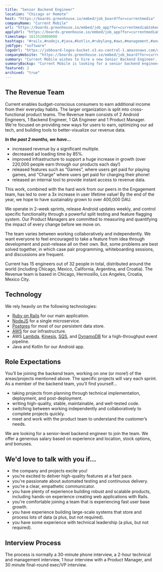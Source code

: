 ```yaml
---
title: "Senior Backend Engineer"
location: "Chicago or Remote"
host: "https://boards.greenhouse.io/embed/job_board?for=currentmedia"
companyName: "Current Mobile"
url: "https://boards.greenhouse.io/embed/job_app?for=currentmedia&token=4385756002"
applyUrl: "https://boards.greenhouse.io/embed/job_app?for=currentmedia&token=4385756002#app"
timestamp: 1613520000000
hashtags: "#rails,#nodejs,#java,#kotlin,#rubylang,#aws,#management,#android,#operations,#postgresql"
jobType: "software"
logoUrl: "https://jobboard-logos-bucket.s3.eu-central-1.amazonaws.com/current-mobile"
companyWebsite: "https://boards.greenhouse.io/embed/job_board?for=currentmedia"
summary: "Current Mobile wishes to hire a new Senior Backend Engineer. If you have plenty of experience building robust and scalable products, including hands-on experience creating web applications with Rails, consider applying."
summaryBackup: "Current Mobile is looking for a senior backend engineer that has experience in: #rails, #management, #android."
featured: 2
archived: "true"
---
```


## The Revenue Team

Current enables budget-conscious consumers to earn additional income from their everyday habits. The larger organization is split into cross-functional product teams. The Revenue team consists of 2 Android Engineers, 1 Backend Engineer, 1 QA Engineer and 1 Product Manager. We're focused on providing new ways for users to earn, optimizing our ad tech, and building tools to better-visualize our revenue data.

**_In the past 2 months, we have…_**

*   increased revenue by a significant multiple.
*   decreased ad loading time by 85%.
*   improved infrastructure to support a huge increase in growth (over 220,000 people earn through our products each day!)
*   released features such as “Games”, where users get paid for playing games, and "Charge" where users get paid for charging their phone!
*   released an internal tool to provide instant access to revenue data.

This work, combined with the hard work from our peers in the Engagement team, has led to over a 3x increase in user lifetime value! By the end of the year, we hope to have sustainably grown to over 400,000 DAU.

We operate in 2-week sprints, release Android updates weekly, and control specific functionality through a powerful split testing and feature flagging system. Our Product Managers are committed to measuring and quantifying the impact of every change before we move on.

The team varies between working collaboratively and independently. We want everyone to feel encouraged to take a feature from idea through development and post-release all on their own. But, some problems are best solved together, in which case pair programming, whiteboarding sessions, and discussions are frequent.

Current has 15 engineers out of 32 people in total, distributed around the world (including Chicago, Mexico, California, Argentina, and Croatia). The Revenue team is based in Chicago, Hermosillo, Los Angeles, Croatia, Mexico City.

## Technology

We rely heavily on the following technologies:

*   [Ruby on Rails](https://rubyonrails.org/) for our main application.
*   [NodeJS](https://nodejs.org/) for a single microservice.
*   [Postgres](https://www.postgresql.org/) for most of our persistent data store.
*   [AWS](https://aws.amazon.com/) for our infrastructure.
*   AWS [Lambda](https://aws.amazon.com/lambda/), [Kinesis](https://aws.amazon.com/kinesis/), [SQS](https://aws.amazon.com/sqs/), and [DynamoDB](https://aws.amazon.com/dynamodb/) for a high-throughput event pipeline.
*   Java and Kotlin for our Android app.

## Role Expectations

You’ll be joining the backend team, working on one (or more!) of the areas/projects mentioned above. The specific projects will vary each sprint. As a member of the backend team, you’ll find yourself...

*   taking projects from planning through technical implementation, deployment, and post-deployment.
*   writing high-quality, stable, maintainable, and well-tested code.
*   switching between working independently and collaboratively to complete projects quickly.
*   meet and work with the product team to understand the customer’s needs.

We are looking for a senior-level backend engineer to join the team. We offer a generous salary based on experience and location, stock options, and bonuses.

## We'd love to talk with you if…

*   the company and projects excite you!
*   you’re excited to deliver high-quality features at a fast pace.
*   you're passionate about automated testing and continuous delivery.
*   you’re a clear, empathetic communicator.
*   you have plenty of experience building robust and scalable products, including hands-on experience creating web applications with Rails.
*   you're comfortable joining a team that is experiencing fast user base growth.
*   you have experience building large-scale systems that store and process lots of data (a plus, but not required).
*   you have some experience with technical leadership (a plus, but not required).

## Interview Process

The process is normally a 30-minute phone interview, a 2-hour technical and management interview, 1 hour interview with a Product Manager, and 30 minute final-round exec/VP interview.
